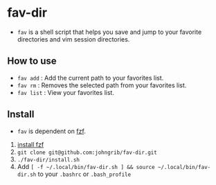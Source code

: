 # fav-dir

* `fav` is a shell script that helps you save and jump to your favorite directories and vim session directories.

## How to use

* `fav add` : Add the current path to your favorites list.
* `fav rm` : Removes the selected path from your favorites list.
* `fav list` : View your favorites list.

## Install

* `fav` is dependent on [fzf](https://github.com/junegunn/fzf ).

1. [install fzf](https://github.com/junegunn/fzf#installation )
2. `git clone git@github.com:johngrib/fav-dir.git`
3. `./fav-dir/install.sh`
4. Add `[ -f ~/.local/bin/fav-dir.sh ] && source ~/.local/bin/fav-dir.sh` to your `.bashrc` or `.bash_profile`

